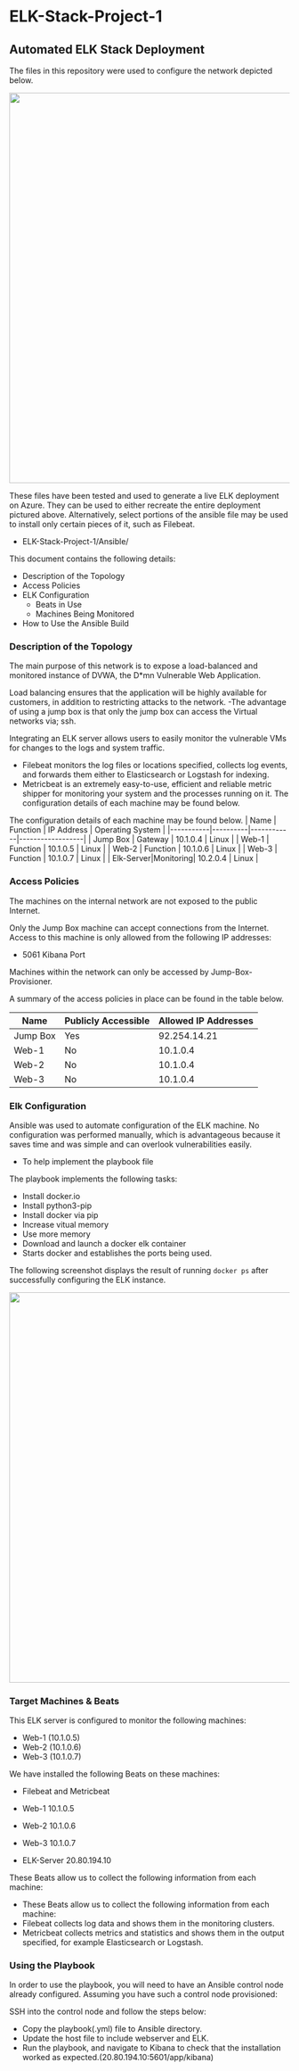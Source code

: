 # ELK-Stack-Project-1

## Automated ELK Stack Deployment

The files in this repository were used to configure the network depicted below.

<img src="https://github.com/v3tro5426/ELK-Stack-Project-1/blob/master/Diagrams/ElkStackDiagram.png" 
     width="700" 
     height="700" />

These files have been tested and used to generate a live ELK deployment on Azure. They can be used to either recreate the entire deployment pictured above. Alternatively, select portions of the ansible file may be used to install only certain pieces of it, such as Filebeat.

  - ELK-Stack-Project-1/Ansible/

This document contains the following details:
- Description of the Topology
- Access Policies
- ELK Configuration
  - Beats in Use
  - Machines Being Monitored
- How to Use the Ansible Build


### Description of the Topology

The main purpose of this network is to expose a load-balanced and monitored instance of DVWA, the D*mn Vulnerable Web Application.

Load balancing ensures that the application will be highly available for customers, in addition to restricting attacks to the network.
-The advantage of using a jump box is that only the jump box can access the Virtual networks via; ssh.

Integrating an ELK server allows users to easily monitor the vulnerable VMs for changes to the logs and system traffic.
- Filebeat monitors the log files or locations specified, collects log events, and forwards them either to Elasticsearch or Logstash for indexing.
- Metricbeat is an extremely easy-to-use, efficient and reliable metric shipper for monitoring your system and the processes running on it. The configuration details of each machine may be found below.

The configuration details of each machine may be found below.
| Name      | Function | IP Address | Operating System |
|-----------|----------|------------|------------------|
| Jump Box  | Gateway  | 10.1.0.4   | Linux            |
| Web-1     | Function | 10.1.0.5   | Linux            |
| Web-2     | Function | 10.1.0.6   | Linux            |
| Web-3     | Function | 10.1.0.7   | Linux            |
| Elk-Server|Monitoring| 10.2.0.4   | Linux            |

### Access Policies

The machines on the internal network are not exposed to the public Internet. 

Only the Jump Box machine can accept connections from the Internet. Access to this machine is only allowed from the following IP addresses:
- 5061 Kibana Port

Machines within the network can only be accessed by Jump-Box-Provisioner.

A summary of the access policies in place can be found in the table below.

| Name     | Publicly Accessible | Allowed IP Addresses |
|----------|---------------------|----------------------|
| Jump Box | Yes                 | 92.254.14.21         |
|  Web-1   | No                  | 10.1.0.4             |
|  Web-2   | No                  | 10.1.0.4             |
|  Web-3   | No                  | 10.1.0.4             |

### Elk Configuration

Ansible was used to automate configuration of the ELK machine. No configuration was performed manually, which is advantageous because it saves time and was simple and can overlook vulnerabilities easily.
- To help implement the playbook file

The playbook implements the following tasks:

- Install docker.io
- Install python3-pip
- Install docker via pip
- Increase vitual memory
- Use more memory
- Download and launch a docker elk container 
- Starts docker and establishes the ports being used.

The following screenshot displays the result of running `docker ps` after successfully configuring the ELK instance.

<img src="https://github.com/v3tro5426/ELK-Stack-Project-1/blob/master/Diagrams/ELK%20docker%20SC.JPG" 
     width="700" 
     height="700" />
     
### Target Machines & Beats
This ELK server is configured to monitor the following machines:
- Web-1 (10.1.0.5)
- Web-2 (10.1.0.6)
- Web-3 (10.1.0.7)

We have installed the following Beats on these machines:
- Filebeat and Metricbeat

- Web-1	10.1.0.5
- Web-2	10.1.0.6
- Web-3	10.1.0.7
- ELK-Server	20.80.194.10

These Beats allow us to collect the following information from each machine:
- These Beats allow us to collect the following information from each machine: 
- Filebeat collects log data and shows them in the monitoring clusters. 
- Metricbeat collects metrics and statistics and shows them in the output specified, for example Elasticsearch or Logstash.

### Using the Playbook
In order to use the playbook, you will need to have an Ansible control node already configured. Assuming you have such a control node provisioned: 

SSH into the control node and follow the steps below:
- Copy the playbook(.yml) file to Ansible directory.
- Update the host file to include webserver and ELK.
- Run the playbook, and navigate to Kibana to check that the installation worked as expected.(20.80.194.10:5601/app/kibana)
